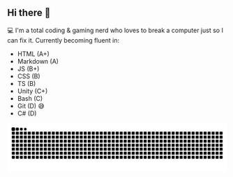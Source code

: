 ## Hi there 👋
💻 I'm a total coding & gaming nerd who loves to break a computer just so I can fix it. 
Currently becoming fluent in:

- HTML (A+)
- Markdown (A)
- JS (B+)
- CSS (B)
- TS (B)
- Unity (C+)
- Bash (C)
- Git (D) 😅
- C# (D)

![Snake Game](https://github.com/npmInstallSnack/npmInstallSnack/blob/output/github-contribution-grid-snake-dark.svg)
